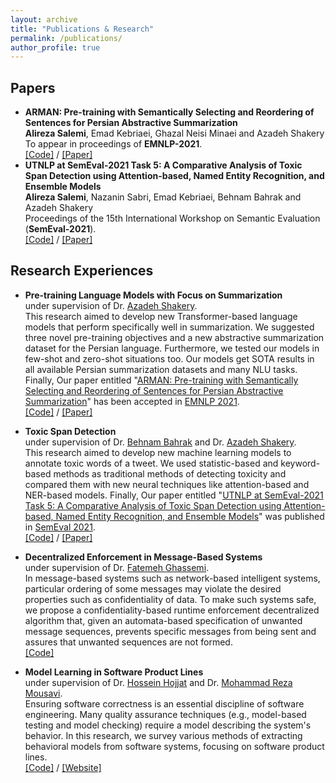 ```yaml
---
layout: archive
title: "Publications & Research"
permalink: /publications/
author_profile: true
---
```


## Papers
- **ARMAN: Pre-training with Semantically Selecting and Reordering of Sentences for Persian Abstractive Summarization** \
__Alireza Salemi__, Emad Kebriaei, Ghazal Neisi Minaei and Azadeh Shakery \
To appear in proceedings of __EMNLP-2021__. \
[\[Code\]]() / [\[Paper\]]()
- **UTNLP at SemEval-2021 Task 5: A Comparative Analysis of Toxic Span Detection using Attention-based, Named Entity Recognition, and Ensemble Models** \
__Alireza Salemi__, Nazanin Sabri, Emad Kebriaei, Behnam Bahrak and Azadeh Shakery \
Proceedings of the 15th International Workshop on Semantic Evaluation (__SemEval-2021__). \
[\[Code\]](https://github.com/alirezasalemi7/SemEval2021-Toxic-Spans-Detection) / [\[Paper\]](https://aclanthology.org/2021.semeval-1.136/)  

## Research Experiences

- **Pre-training Language Models with Focus on Summarization** \
under supervision of Dr. [Azadeh Shakery](https://ece.ut.ac.ir/en/~shakery). \
This research aimed to develop new Transformer-based language models that perform specifically well in summarization. We suggested three novel pre-training objectives and a new abstractive summarization dataset for the Persian language. Furthermore, we tested our models in few-shot and zero-shot situations too. Our models get SOTA results in all available Persian summarization datasets and many NLU tasks. Finally, Our paper entitled "[ARMAN: Pre-training with Semantically Selecting and Reordering of Sentences for Persian Abstractive Summarization]()" has been accepted in [EMNLP 2021](https://2021.emnlp.org/). \
[\[Code\]]() / [\[Paper\]]()

- **Toxic Span Detection** \
under supervision of Dr. [Behnam Bahrak](https://ece.ut.ac.ir/en/~bahrak) and Dr. [Azadeh Shakery](https://ece.ut.ac.ir/en/~shakery). \
This research aimed to develop new machine learning models to annotate toxic words of a tweet. We used statistic-based and keyword-based methods as traditional methods of detecting toxicity and compared them with new neural techniques like attention-based and NER-based models. Finally, Our paper entitled "[UTNLP at SemEval-2021 Task 5: A Comparative Analysis of Toxic Span Detection using Attention-based, Named Entity Recognition, and Ensemble Models](https://aclanthology.org/2021.semeval-1.136/)" was published in [SemEval 2021](https://aclweb.org/portal/content/semeval-2021-international-workshop-semantic-evaluation). \
[\[Code\]](https://github.com/alirezasalemi7/SemEval2021-Toxic-Spans-Detection) / [\[Paper\]](https://aclanthology.org/2021.semeval-1.136/)

- **Decentralized Enforcement in Message-Based Systems** \
under supervision of Dr. [Fatemeh Ghassemi](http://www.fatemehghassemi.ir/). \
In message-based systems such as network-based intelligent systems, particular ordering of some messages may violate the desired properties such as confidentiality of data. To make such systems safe, we propose a confidentiality-based runtime enforcement decentralized algorithm that, given an automata-based specification of unwanted message sequences, prevents specific messages from being sent and assures that unwanted sequences are not formed. \
[\[Code\]](https://gitlab.com/mSamadi/enforcement)

- **Model Learning in Software Product Lines** \
under supervision of Dr. [Hossein Hojjat](https://www.cs.rit.edu/~hh/) and Dr. [Mohammad Reza Mousavi](https://www.nms.kcl.ac.uk/mohammad.mousavi/). \
Ensuring software correctness is an essential discipline of software engineering. Many quality assurance techniques (e.g., model-based testing and model checking) require a model describing the system's behavior. In this research, we survey various methods of extracting behavioral models from software systems, focusing on software product lines. \
[\[Code\]](https://github.com/TEIAS-Model-Learners/summary) / [\[Website\]](https://teias.institute/model-learning-reading-group/)
